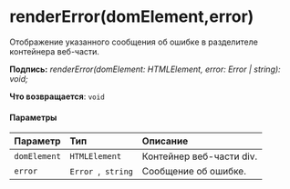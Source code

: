 # <a name="rendererrordomelementerror"></a>renderError(domElement,error)




Отображение указанного сообщения об ошибке в разделителе контейнера веб-части.

**Подпись:** _renderError(domElement: HTMLElement, error: Error | string): void;_

**Что возвращается**: `void`





#### <a name="parameters"></a>Параметры


| Параметр       | Тип    | Описание |
|:-------------|:---------------|:------------|
| `domElement`    | `HTMLElement` | Контейнер веб-части div. |
| `error`    | `Error `,` string` | Сообщение об ошибке. |


